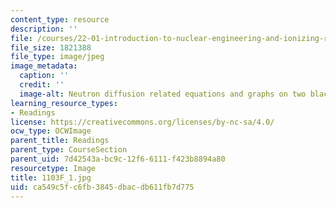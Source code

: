 ```yaml
---
content_type: resource
description: ''
file: /courses/22-01-introduction-to-nuclear-engineering-and-ionizing-radiation-fall-2016/ca549c5fc6fb3845dbacdb611fb7d775_1103F_1.jpg
file_size: 1821388
file_type: image/jpeg
image_metadata:
  caption: ''
  credit: ''
  image-alt: Neutron diffusion related equations and graphs on two blackboards.
learning_resource_types:
- Readings
license: https://creativecommons.org/licenses/by-nc-sa/4.0/
ocw_type: OCWImage
parent_title: Readings
parent_type: CourseSection
parent_uid: 7d42543a-bc9c-12f6-6111-f423b8894a80
resourcetype: Image
title: 1103F_1.jpg
uid: ca549c5f-c6fb-3845-dbac-db611fb7d775
---
```

